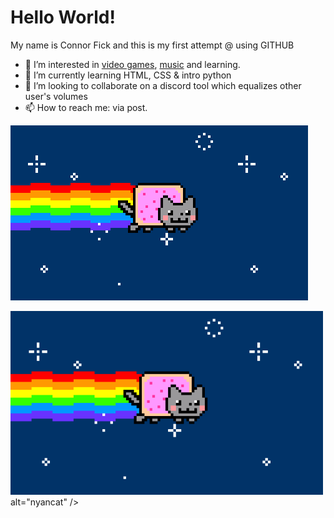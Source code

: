 # Hello World!

My name is Connor Fick and this is my first attempt @ using GITHUB

- 👀 I’m interested in [video games](https://steamcommunity.com/id/KidCani/), [music](https://open.spotify.com/artist/4FtL4qiKNl5GRe75Fvk0nX?si=5effb142205f49cb) and learning.
- 🌱 I’m currently learning HTML, CSS & intro python
- 💞️ I’m looking to collaborate on a discord tool which equalizes other user's volumes
- 📫 How to reach me: via post. 

![nyancat](nyan.gif)

<img width="500" src="nyan.gif"> alt="nyancat" />
<!---
cafick/cafick is a ✨ special ✨ repository because its `README.md` (this file) appears on your GitHub profile.
You can click the Preview link to take a look at your changes.
--->
